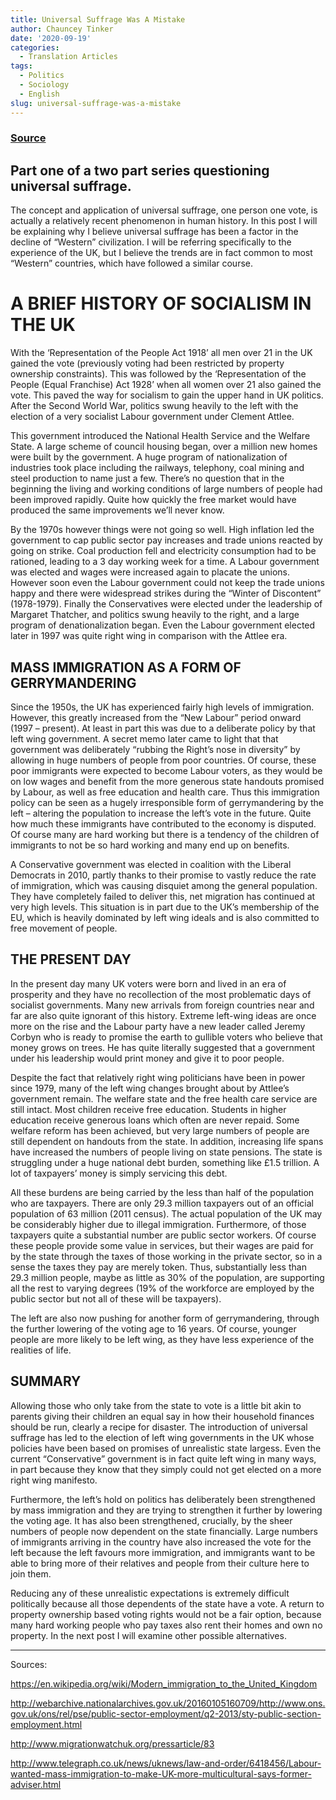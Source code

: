 ```yaml
---
title: Universal Suffrage Was A Mistake
author: Chauncey Tinker
date: '2020-09-19'
categories:
  - Translation Articles
tags:
  - Politics
  - Sociology
  - English
slug: universal-suffrage-was-a-mistake
---
```


### [Source](https://chaunceytinker.wordpress.com/2016/04/14/universal-suffrage-was-a-mistake/)

## Part one of a two part series questioning universal suffrage.

The concept and application of universal suffrage, one person one vote, is actually a relatively recent phenomenon in human history. In this post I will be explaining why I believe universal suffrage has been a factor in the decline of “Western” civilization. I will be referring specifically to the experience of the UK, but I believe the trends are in fact common to most “Western” countries, which have followed a similar course.

# A BRIEF HISTORY OF SOCIALISM IN THE UK

With the ‘Representation of the People Act 1918’ all men over 21 in the UK gained the vote (previously voting had been restricted by property ownership constraints). This was followed by the ‘Representation of the People (Equal Franchise) Act 1928’ when all women over 21 also gained the vote. This paved the way for socialism to gain the upper hand in UK politics. After the Second World War, politics swung heavily to the left with the election of a very socialist Labour government under Clement Attlee.

This government introduced the National Health Service and the Welfare State. A large scheme of council housing began, over a million new homes were built by the government. A huge program of nationalization of industries took place including the railways, telephony, coal mining and steel production to name just a few. There’s no question that in the beginning the living and working conditions of large numbers of people had been improved rapidly. Quite how quickly the free market would have produced the same improvements we’ll never know.

By the 1970s however things were not going so well. High inflation led the government to cap public sector pay increases and trade unions reacted by going on strike. Coal production fell and electricity consumption had to be rationed, leading to a 3 day working week for a time. A Labour government was elected and wages were increased again to placate the unions. However soon even the Labour government could not keep the trade unions happy and there were widespread strikes during the “Winter of Discontent” (1978-1979). Finally the Conservatives were elected under the leadership of Margaret Thatcher, and politics swung heavily to the right, and a large program of denationalization began. Even the Labour government elected later in 1997 was quite right wing in comparison with the Attlee era.

## MASS IMMIGRATION AS A FORM OF GERRYMANDERING

Since the 1950s, the UK has experienced fairly high levels of immigration. However, this greatly increased from the “New Labour” period onward (1997 – present). At least in part this was due to a deliberate policy by that left wing government. A secret memo later came to light that that government was deliberately “rubbing the Right’s nose in diversity” by allowing in huge numbers of people from poor countries. Of course, these poor immigrants were expected to become Labour voters, as they would be on low wages and benefit from the more generous state handouts promised by Labour, as well as free education and health care. Thus this immigration policy can be seen as a hugely irresponsible form of gerrymandering by the left – altering the population to increase the left’s vote in the future. Quite how much these immigrants have contributed to the economy is disputed. Of course many are hard working but there is a tendency of the children of immigrants to not be so hard working and many end up on benefits.

A Conservative government was elected in coalition with the Liberal Democrats in 2010, partly thanks to their promise to vastly reduce the rate of immigration, which was causing disquiet among the general population. They have completely failed to deliver this, net migration has continued at very high levels. This situation is in part due to the UK’s membership of the EU, which is heavily dominated by left wing ideals and is also committed to free movement of people.

## THE PRESENT DAY

In the present day many UK voters were born and lived in an era of prosperity and they have no recollection of the most problematic days of socialist governments. Many new arrivals from foreign countries near and far are also quite ignorant of this history. Extreme left-wing ideas are once more on the rise and the Labour party have a new leader called Jeremy Corbyn who is ready to promise the earth to gullible voters who believe that money grows on trees. He has quite literally suggested that a government under his leadership would print money and give it to poor people.

Despite the fact that relatively right wing politicians have been in power since 1979, many of the left wing changes brought about by Attlee’s government remain. The welfare state and the free health care service are still intact.  Most children receive free education.  Students in higher education receive generous loans which often are never repaid. Some welfare reform has been achieved, but very large numbers of people are still dependent on handouts from the state. In addition, increasing life spans have increased the numbers of people living on state pensions. The state is struggling under a huge national debt burden, something like £1.5 trillion. A lot of taxpayers’ money is simply servicing this debt.

All these burdens are being carried by the less than half of the population who are taxpayers. There are only 29.3 million taxpayers out of an official population of 63 million (2011 census). The actual population of the UK may be considerably higher due to illegal immigration. Furthermore, of those taxpayers quite a substantial number are public sector workers. Of course these people provide some value in services, but their wages are paid for by the state through the taxes of those working in the private sector, so in a sense the taxes they pay are merely token. Thus, substantially less than 29.3 million people, maybe as little as 30% of the population, are supporting all the rest to varying degrees (19% of the workforce are employed by the public sector but not all of these will be taxpayers).

The left are also now pushing for another form of gerrymandering, through the further lowering of the voting age to 16 years. Of course, younger people are more likely to be left wing, as they have less experience of the realities of life.

## SUMMARY

Allowing those who only take from the state to vote is a little bit akin to parents giving their children an equal say in how their household finances should be run, clearly a recipe for disaster.  The introduction of universal suffrage has led to the election of left wing governments in the UK whose policies have been based on promises of unrealistic state largess. Even the current “Conservative” government is in fact quite left wing in many ways, in part because they know that they simply could not get elected on a more right wing manifesto.

Furthermore, the left’s hold on politics has deliberately been strengthened by mass immigration and they are trying to strengthen it further by lowering the voting age. It has also been strengthened, crucially, by the sheer numbers of people now dependent on the state financially. Large numbers of immigrants arriving in the country have also increased the vote for the left because the left favours more immigration, and immigrants want to be able to bring more of their relatives and people from their culture here to join them.

Reducing any of these unrealistic expectations is extremely difficult politically because all those dependents of the state have a vote. A return to property ownership based voting rights would not be a fair option, because many hard working people who pay taxes also rent their homes and own no property. In the next post I will examine other possible alternatives.

---

Sources:

https://en.wikipedia.org/wiki/Modern_immigration_to_the_United_Kingdom

http://webarchive.nationalarchives.gov.uk/20160105160709/http://www.ons.gov.uk/ons/rel/pse/public-sector-employment/q2-2013/sty-public-section-employment.html

http://www.migrationwatchuk.org/pressarticle/83

http://www.telegraph.co.uk/news/uknews/law-and-order/6418456/Labour-wanted-mass-immigration-to-make-UK-more-multicultural-says-former-adviser.html
